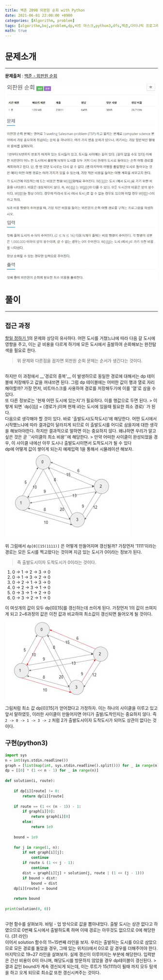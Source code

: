 ```yaml
---
title: 백준 2098 외판원 순회 with Python
date: 2021-06-01 22:00:00 +0900
categories: [Algorithm, problem]
tags: [algorithm,boj,problem,dp,비트 마스크,python3,dfs,백준,다이나믹 프로그래밍]
math: true
---
```


# 문제소개
---
__문제출처__ : [백준 - 외판원 순회](https://www.acmicpc.net/problem/2098)

<img src="/assets/img/problems/boj2098.JPG">

# 풀이
---
## 접근 과정

[할일 정하기 1](https://vitriol95.github.io/posts/boj1311/)의 문제와 상당히 유사하다. 어떤 도시를 거쳤느냐에 따라 다음 갈 도시에 영향을 주고, 이는 곧 비용을 다르게 하기에 모든 도시에서 출발하여 순회해보는 완전탐색을 필요로 한다.
> 위 문제와 다른점을 꼽자면 외판원 순회 문제는 순서가 생긴다는 것이다. 

<br>
하지만 이 과정에서 __'경로의 중복'__ 이 발생하므로 동일한 경로에 대해서는 dp 테이블에 저장해두고 값을 꺼내쓰면 된다. 그럼 dp 테이블에는 어떠한 값이 행과 열로 자리해야할까? 가장 먼저, 비트마스크를 사용하여 경로를 저장해두기에 이를 '열'로 삼을 수 있다.

<br>
또 다른 정보로는 '현재 어떤 도시에 있는지'가 필요하다. 이를 행값으로 두면 된다. 
> 이렇게 되면 `dp[i][j] = (경로가 j이며 현재 i라는 도시에 있을때 필요한 최소 경로)` 가 된다.

<br>
다음으로 생각해야 할 것이 있다. 바로 '출발도시(도착도시)'에 해당한다. 어떤 도시에서 시작했느냐에 따라 결과값이 달라지게 되므로 이 출발도시를 어디로 삼을지에 대한 생각을 해보아야한다. 하지만 결과적으로 말하면 이는 중요하지 않다. 왜냐하면 우리가 알고 싶은 것은 곧 `'사이클의 최소 비용'`에 해당한다. 
> 만약 어떠한 사이클이 완성되었을 경우, 이 사이클 내에선 아무 도시나 출발도시이면서 도착도시가 될 수 있다

<br>
dp에 어떻게 값이 쌓이게 되는지 예제입력 1을 통해서 시뮬레이션 해보자.

<img src="/assets/img/problems/boj2098-2.JPG">

위 그림에서 `dp[0][15(1111)]` 은 어떻게 만들어지며 갱신될까? 가장먼저 '1111'이라는 경로는 모든 도시를 찍고왔다는 것이며 지금 있는 도시가 0이라는 정보가 된다.
> 즉 출발도시이자 도착도시가 0이라는 것이다.

1. 0 -> 1 -> 2 -> 3 -> 0
2. 0 -> 1 -> 3 -> 2 -> 0
3. 0 -> 2 -> 1 -> 3 -> 0
4. 0 -> 2 -> 3 -> 1 -> 0
5. 0 -> 3 -> 1 -> 2 -> 0
6. 0 -> 3 -> 2 -> 1 -> 0

이 여섯개의 값이 모두 dp[0][15]를 갱신하는데 쓰이게 된다. 가장먼저 1의 값이 쓰여지게 되고 2~6과정의 값은 이전 값과 비교하여 최소값이 갱신되면 들어오게 될 것이다.

<img src="/assets/img/problems/boj2098-3.JPG">

그림처럼 최소 값 dp[0][15]가 얻어졌다고 가정하자. 이는 하나의 사이클을 이루고 있고 앞서 말하였듯, 이러한 사이클이 만들어지면 어디가 출발/도착인지는 중요하지 않다. 즉 `2 -> 0 -> 1 -> 3 -> 2` 처럼 2가 출발도시이자 도착도시가 되어도 상관이 없다는 것이다.

## 구현(python3)
```python
import sys
n = int(sys.stdin.readline())
graph = [list(map(int, sys.stdin.readline().split())) for _ in range(n)]
dp = [[0] * (1 << n - 1) for _ in range(n)]

def solution(i, route):
    
    if dp[i][route] != 0:
        return dp[i][route]

    if route == (1 << (n - 1)) - 1:
        if graph[i][0]:
            return graph[i][0]
        else:
            return 1e9

    bound = 1e9
    
    for j in range(1, n):
        if not graph[i][j]:
            continue
        if route & (1 << j - 1):
            continue
        dist = graph[i][j] + solution(j, route | (1 << (j - 1)))
        if bound > dist:
            bound = dist
    dp[i][route] = bound

    return bound

print(solution(0, 0))
```

<br>
구현 함수를 살펴보자. 바텀 - 업 방식으로 값을 뽑아내었다. 출발 도시는 상관 없다고 하였으므로 0번째 도시에서 출발하도록 하며 이때 경로는 아무것도 없으므로 0에 해당한다. (31 라인)

<br>
이어서 solution 함수의 11~15번째 라인을 보자. 우리는 출발하는 도시를 0으로 삼았으므로 모든 경로를 돌았을 경우, 그때 있는 위치(i)에서 0으로 갈 경우를 더해주어야 한다. 

<br>
마지막으로 19~27 라인을 살펴보자. 실제 갱신이 이루어지는 부분에 해당한다. 입력받은 간선 비용이 0이 아니며, 해당도시를 방문하지 않았을 경우 dp테이블이 갱신된다. 
> 결과 값인 bound가 계속 갱신되게 되는데, 이는 루트가 15(1111)이 될때 까지 모두 탐색을 하고 오게 되므로 최소값 또한 갱신시켜주는 것이다.